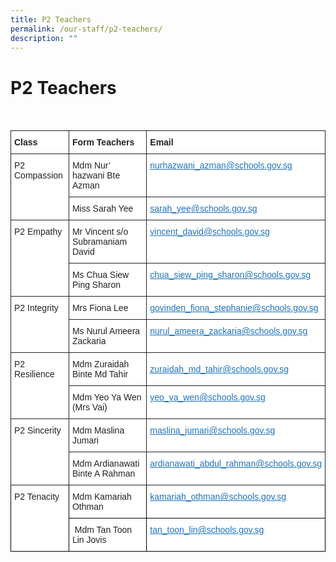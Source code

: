 ```yaml
---
title: P2 Teachers
permalink: /our-staff/p2-teachers/
description: ""
---
```

<h1><b>P2 Teachers</b></h1>
<br>
<table style="border-collapse:collapse;border-spacing:0" class="tg"><thead><tr><th style="background-color:#FFF;border-color:#222222;border-style:solid;border-width:1px;color:#222;font-family:Arial, sans-serif;font-size:14px;font-weight:bold;overflow:hidden;padding:10px 5px;text-align:left;vertical-align:top;word-break:normal">Class</th><th style="background-color:#FFF;border-color:#222222;border-style:solid;border-width:1px;color:#222;font-family:Arial, sans-serif;font-size:14px;font-weight:bold;overflow:hidden;padding:10px 5px;text-align:left;vertical-align:top;word-break:normal">Form Teachers</th><th style="background-color:#FFF;border-color:#222222;border-style:solid;border-width:1px;color:#222;font-family:Arial, sans-serif;font-size:14px;font-weight:bold;overflow:hidden;padding:10px 5px;text-align:left;vertical-align:top;word-break:normal">Email</th></tr></thead><tbody><tr><td style="background-color:#FFF;border-color:#222222;border-style:solid;border-width:1px;color:#222;font-family:Arial, sans-serif;font-size:14px;overflow:hidden;padding:10px 5px;text-align:left;vertical-align:top;word-break:normal" rowspan="2"> P2 Compassion</td><td style="background-color:#FFF;border-color:#222222;border-style:solid;border-width:1px;color:#222;font-family:Arial, sans-serif;font-size:14px;overflow:hidden;padding:10px 5px;text-align:left;vertical-align:top;word-break:normal"> Mdm Nur’ hazwani Bte Azman</td><td style="background-color:#FFF;border-color:#222222;border-style:solid;border-width:1px;color:#222;font-family:Arial, sans-serif;font-size:14px;overflow:hidden;padding:10px 5px;text-align:left;vertical-align:top;word-break:normal"> <a href="mailto:nurhazwani_azman@schools.gov.sg"><span style="text-decoration:underline;color:#1E73BE;background-color:transparent">nurhazwani_azman@schools.gov.sg</span></a></td></tr><tr><td style="background-color:#FFF;border-color:#222222;border-style:solid;border-width:1px;color:#222;font-family:Arial, sans-serif;font-size:14px;overflow:hidden;padding:10px 5px;text-align:left;vertical-align:top;word-break:normal"> Miss Sarah Yee</td><td style="background-color:#FFF;border-color:#222222;border-style:solid;border-width:1px;color:#222;font-family:Arial, sans-serif;font-size:14px;overflow:hidden;padding:10px 5px;text-align:left;vertical-align:top;word-break:normal"> <a href="mailto:sarah_yee@schools.gov.sg"><span style="text-decoration:underline;color:#1E73BE;background-color:transparent">sarah_yee@schools.gov.sg</span></a></td></tr><tr><td style="background-color:#FFF;border-color:#222222;border-style:solid;border-width:1px;color:#222;font-family:Arial, sans-serif;font-size:14px;overflow:hidden;padding:10px 5px;text-align:left;vertical-align:top;word-break:normal" rowspan="2">P2 Empathy</td><td style="background-color:#FFF;border-color:#222222;border-style:solid;border-width:1px;color:#222;font-family:Arial, sans-serif;font-size:14px;overflow:hidden;padding:10px 5px;text-align:left;vertical-align:top;word-break:normal"> Mr Vincent s/o Subramaniam David</td><td style="background-color:#FFF;border-color:#222222;border-style:solid;border-width:1px;color:#222;font-family:Arial, sans-serif;font-size:14px;overflow:hidden;padding:10px 5px;text-align:left;vertical-align:top;word-break:normal"> <a href="mailto:vincent_david@schools.gov.sg"><span style="text-decoration:underline;color:#1E73BE;background-color:transparent">vincent_david@schools.gov.sg</span></a></td></tr><tr><td style="background-color:#FFF;border-color:#222222;border-style:solid;border-width:1px;color:#222;font-family:Arial, sans-serif;font-size:14px;overflow:hidden;padding:10px 5px;text-align:left;vertical-align:top;word-break:normal"> Ms Chua Siew Ping Sharon</td><td style="background-color:#FFF;border-color:#222222;border-style:solid;border-width:1px;color:#222;font-family:Arial, sans-serif;font-size:14px;overflow:hidden;padding:10px 5px;text-align:left;vertical-align:top;word-break:normal"> <a href="mailto:chua_siew_ping_sharon@schools.gov.sg"><span style="text-decoration:underline;color:#1E73BE;background-color:transparent">chua_siew_ping_sharon@schools.gov.sg</span></a></td></tr><tr><td style="background-color:#FFF;border-color:#222222;border-style:solid;border-width:1px;color:#222;font-family:Arial, sans-serif;font-size:14px;overflow:hidden;padding:10px 5px;text-align:left;vertical-align:top;word-break:normal" rowspan="2"> P2 Integrity</td><td style="background-color:#FFF;border-color:#222222;border-style:solid;border-width:1px;color:#222;font-family:Arial, sans-serif;font-size:14px;overflow:hidden;padding:10px 5px;text-align:left;vertical-align:top;word-break:normal"> Mrs Fiona Lee</td><td style="background-color:#FFF;border-color:#222222;border-style:solid;border-width:1px;color:#222;font-family:Arial, sans-serif;font-size:14px;overflow:hidden;padding:10px 5px;text-align:left;vertical-align:top;word-break:normal"> <a href="mailto:govinden_fiona_stephanie@schools.gov.sg"><span style="text-decoration:underline;color:#1E73BE;background-color:transparent">govinden_fiona_stephanie@schools.gov.sg</span></a></td></tr><tr><td style="background-color:#FFF;border-color:#222222;border-style:solid;border-width:1px;color:#222;font-family:Arial, sans-serif;font-size:14px;overflow:hidden;padding:10px 5px;text-align:left;vertical-align:top;word-break:normal"> Ms Nurul Ameera Zackaria</td><td style="background-color:#FFF;border-color:#222222;border-style:solid;border-width:1px;color:#222;font-family:Arial, sans-serif;font-size:14px;overflow:hidden;padding:10px 5px;text-align:left;text-decoration:underline;vertical-align:top;word-break:normal"> <a href="mailto:nurul_ameera_zackaria@schools.gov.sg"><span style="text-decoration:underline;color:#1E73BE;background-color:transparent">nurul_ameera_zackaria@schools.gov.sg</span></a></td></tr><tr><td style="background-color:#FFF;border-color:#222222;border-style:solid;border-width:1px;color:#222;font-family:Arial, sans-serif;font-size:14px;overflow:hidden;padding:10px 5px;text-align:left;vertical-align:top;word-break:normal" rowspan="2"> P2 Resilience</td><td style="background-color:#FFF;border-color:#222222;border-style:solid;border-width:1px;color:#222;font-family:Arial, sans-serif;font-size:14px;overflow:hidden;padding:10px 5px;text-align:left;vertical-align:top;word-break:normal"> Mdm Zuraidah Binte Md Tahir</td><td style="background-color:#FFF;border-color:#222222;border-style:solid;border-width:1px;color:#222;font-family:Arial, sans-serif;font-size:14px;overflow:hidden;padding:10px 5px;text-align:left;vertical-align:middle;word-break:normal"> <a href="mailto:zuraidah_md_tahir@schools.gov.sg"><span style="text-decoration:underline;color:#1E73BE;background-color:transparent">zuraidah_md_tahir@schools.gov.sg</span></a></td></tr><tr><td style="background-color:#FFF;border-color:#222222;border-style:solid;border-width:1px;color:#222;font-family:Arial, sans-serif;font-size:14px;overflow:hidden;padding:10px 5px;text-align:left;vertical-align:top;word-break:normal"> Mdm Yeo Ya Wen (Mrs Vai)</td><td style="background-color:#FFF;border-color:#222222;border-style:solid;border-width:1px;color:#222;font-family:Arial, sans-serif;font-size:14px;overflow:hidden;padding:10px 5px;text-align:left;vertical-align:top;word-break:normal"> <a href="mailto:yeo_ya_wen@schools.gov.sg"><span style="text-decoration:underline;color:#1E73BE;background-color:transparent">yeo_ya_wen@schools.gov.sg</span></a></td></tr><tr><td style="background-color:#FFF;border-color:#222222;border-style:solid;border-width:1px;color:#222;font-family:Arial, sans-serif;font-size:14px;overflow:hidden;padding:10px 5px;text-align:left;vertical-align:top;word-break:normal" rowspan="2"> P2 Sincerity</td><td style="background-color:#FFF;border-color:#222222;border-style:solid;border-width:1px;color:#222;font-family:Arial, sans-serif;font-size:14px;overflow:hidden;padding:10px 5px;text-align:left;vertical-align:top;word-break:normal">Mdm Maslina Jumari</td><td style="background-color:#FFF;border-color:#222222;border-style:solid;border-width:1px;color:#222;font-family:Arial, sans-serif;font-size:14px;overflow:hidden;padding:10px 5px;text-align:left;vertical-align:top;word-break:normal"> <a href="mailto:maslina_jumari@schools.gov.sg"><span style="text-decoration:underline;color:#1E73BE;background-color:transparent">maslina_jumari@schools.gov.sg</span></a></td></tr><tr><td style="background-color:#FFF;border-color:#222222;border-style:solid;border-width:1px;color:#222;font-family:Arial, sans-serif;font-size:14px;overflow:hidden;padding:10px 5px;text-align:left;vertical-align:top;word-break:normal">Mdm Ardianawati Binte A Rahman</td><td style="background-color:#FFF;border-color:#222222;border-style:solid;border-width:1px;color:#222;font-family:Arial, sans-serif;font-size:14px;overflow:hidden;padding:10px 5px;text-align:left;vertical-align:top;word-break:normal"> <a href="mailto:ardianawati_abdul_rahman@schools.gov.sg"><span style="text-decoration:underline;color:#1E73BE;background-color:transparent">ardianawati_abdul_rahman@schools.gov.sg</span></a></td></tr><tr><td style="background-color:#FFF;border-color:black;border-style:solid;border-width:1px;color:#222;font-family:Arial, sans-serif;font-size:14px;overflow:hidden;padding:10px 5px;text-align:left;vertical-align:top;word-break:normal" rowspan="2"> P2 Tenacity</td><td style="background-color:#FFF;border-color:black;border-style:solid;border-width:1px;color:#222;font-family:Arial, sans-serif;font-size:14px;overflow:hidden;padding:10px 5px;text-align:left;vertical-align:top;word-break:normal"> Mdm Kamariah Othman</td><td style="background-color:#FFF;border-color:black;border-style:solid;border-width:1px;color:#222;font-family:Arial, sans-serif;font-size:14px;overflow:hidden;padding:10px 5px;text-align:left;vertical-align:top;word-break:normal"> <a href="mailto:kamariah_othman@schools.gov.sg"><span style="text-decoration:underline;color:#1E73BE;background-color:transparent">kamariah_othman@schools.gov.sg</span></a></td></tr><tr><td style="background-color:#FFF;border-color:black;border-style:solid;border-width:1px;color:#222;font-family:Arial, sans-serif;font-size:14px;overflow:hidden;padding:10px 5px;text-align:left;vertical-align:top;word-break:normal">  Mdm Tan Toon Lin Jovis</td><td style="background-color:#FFF;border-color:black;border-style:solid;border-width:1px;color:#222;font-family:Arial, sans-serif;font-size:14px;overflow:hidden;padding:10px 5px;text-align:left;vertical-align:top;word-break:normal"> <a href="mailto:tan_toon_lin@schools.gov.sg"><span style="text-decoration:underline;color:#1E73BE;background-color:transparent">tan_toon_lin@schools.gov.sg</span></a></td></tr></tbody></table>